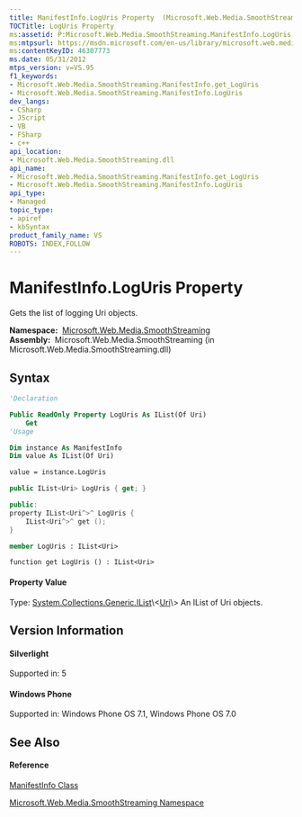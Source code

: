 ```yaml
---
title: ManifestInfo.LogUris Property  (Microsoft.Web.Media.SmoothStreaming)
TOCTitle: LogUris Property
ms:assetid: P:Microsoft.Web.Media.SmoothStreaming.ManifestInfo.LogUris
ms:mtpsurl: https://msdn.microsoft.com/en-us/library/microsoft.web.media.smoothstreaming.manifestinfo.loguris(v=VS.95)
ms:contentKeyID: 46307773
ms.date: 05/31/2012
mtps_version: v=VS.95
f1_keywords:
- Microsoft.Web.Media.SmoothStreaming.ManifestInfo.get_LogUris
- Microsoft.Web.Media.SmoothStreaming.ManifestInfo.LogUris
dev_langs:
- CSharp
- JScript
- VB
- FSharp
- c++
api_location:
- Microsoft.Web.Media.SmoothStreaming.dll
api_name:
- Microsoft.Web.Media.SmoothStreaming.ManifestInfo.get_LogUris
- Microsoft.Web.Media.SmoothStreaming.ManifestInfo.LogUris
api_type:
- Managed
topic_type:
- apiref
- kbSyntax
product_family_name: VS
ROBOTS: INDEX,FOLLOW
---
```


# ManifestInfo.LogUris Property

Gets the list of logging Uri objects.

**Namespace:**  [Microsoft.Web.Media.SmoothStreaming](microsoft-web-media-smoothstreaming-namespace_1.md)  
**Assembly:**  Microsoft.Web.Media.SmoothStreaming (in Microsoft.Web.Media.SmoothStreaming.dll)

## Syntax

``` vb
'Declaration

Public ReadOnly Property LogUris As IList(Of Uri)
    Get
'Usage

Dim instance As ManifestInfo
Dim value As IList(Of Uri)

value = instance.LogUris
```

``` csharp
public IList<Uri> LogUris { get; }
```

``` c++
public:
property IList<Uri^>^ LogUris {
    IList<Uri^>^ get ();
}
```

``` fsharp
member LogUris : IList<Uri>
```

``` jscript
function get LogUris () : IList<Uri>
```

#### Property Value

Type: [System.Collections.Generic.IList](https://msdn.microsoft.com/en-us/library/5y536ey6\(v=vs.95\))\<[Uri](https://msdn.microsoft.com/en-us/library/txt7706a\(v=vs.95\))\>  
An IList of Uri objects.

## Version Information

#### Silverlight

Supported in: 5  

#### Windows Phone

Supported in: Windows Phone OS 7.1, Windows Phone OS 7.0  

## See Also

#### Reference

[ManifestInfo Class](manifestinfo-class-microsoft-web-media-smoothstreaming_1.md)

[Microsoft.Web.Media.SmoothStreaming Namespace](microsoft-web-media-smoothstreaming-namespace_1.md)

